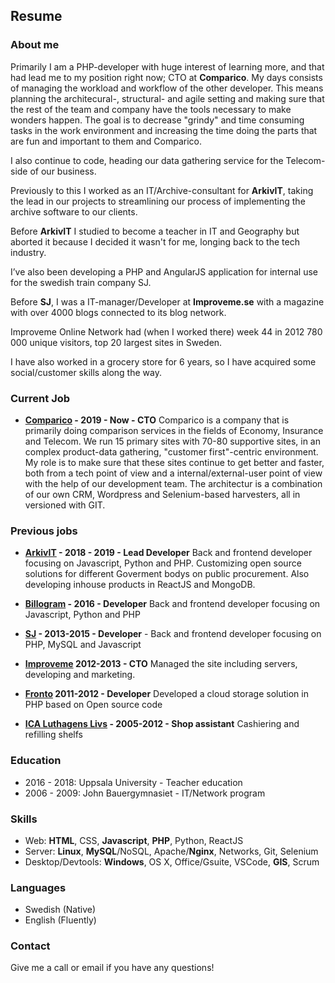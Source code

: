 ## Resume

### About me
 Primarily I am a PHP-developer with huge interest of learning more, and that had lead me to my position right now; CTO at **Comparico**.
    My days consists of managing the workload and workflow of the other developer. This means planning the architecural-, structural- and agile setting and making sure that the rest of the team and company have the tools necessary to make wonders happen. The goal is to decrease "grindy" and time consuming tasks in the work environment and increasing the time doing the parts that are fun and important to them and Comparico.
    
I also continue to code, heading our data gathering service for the Telecom-side of our business.
    
    
Previously to this I worked as an IT/Archive-consultant for **ArkivIT**, taking the lead in our projects to streamlining our process of implementing the archive software to our clients.
    
    
Before **ArkivIT** I studied to become a teacher in IT and Geography but aborted it because I decided it wasn't for me, longing back to the tech industry.
    
I’ve also been developing a PHP and AngularJS application for internal use for the swedish train company SJ.
    
Before **SJ**, I was a IT-manager/Developer at **Improveme.se** with a magazine with over 4000 blogs connected to its blog network.
    
Improveme Online Network had (when I worked there) week 44 in 2012 780 000 unique visitors, top 20 largest sites in Sweden.
    
I have also worked in a grocery store for 6 years, so I have acquired some social/customer skills along the way.
    

### Current Job

* **[Comparico](https://comparico.se) - 2019 - Now - CTO** Comparico is a company that is primarily doing comparison services in the fields of Economy, Insurance and Telecom.
   We run 15 primary sites with 70-80 supportive sites, in an complex product-data gathering, "customer first"-centric environment.
   My role is to make sure that these sites continue to get better and faster, both from a tech point of view and a internal/external-user point of view with the help of our development team. The architectur is a combination of our own CRM, Wordpress and Selenium-based harvesters, all in versioned with GIT. 

### Previous jobs

* **[ArkivIT](http://arkivit.se) - 2018 - 2019 - Lead Developer** Back and frontend developer focusing on Javascript, Python and PHP. Customizing open source solutions for different Goverment bodys on public procurement. Also developing inhouse products in ReactJS and MongoDB.

* **[Billogram](http://billogram.com) - 2016 - Developer** Back and frontend developer focusing on Javascript, Python and PHP

* **[SJ](http://sj.se) - 2013-2015 - Developer** - Back and frontend developer focusing on PHP, MySQL and Javascript

* **[Improveme](http://improveme.se) 2012-2013 - CTO** Managed the site including servers, developing and marketing. 

* **[Fronto](http://www.fronto.se/) 2011-2012 - Developer** Developed a cloud storage solution in PHP based on Open source code

* **[ICA Luthagens Livs](https://www.ica.se/butiker/supermarket/uppsala/ica-supermarket-luthagens-livs-1495/start/) - 2005-2012 - Shop assistant** Cashiering and refilling shelfs

### Education
* 2016 - 2018: Uppsala University - Teacher education
* 2006 - 2009: John Bauergymnasiet - IT/Network program

### Skills
* Web: **HTML**, CSS, **Javascript**, **PHP**, Python, ReactJS
* Server: **Linux**, **MySQL**/NoSQL, Apache/**Nginx**, Networks, Git, Selenium
* Desktop/Devtools: **Windows**, OS X, Office/Gsuite, VSCode, **GIS**, Scrum

### Languages
* Swedish (Native)
* English (Fluently)

### Contact
Give me a call or email if you have any questions!
